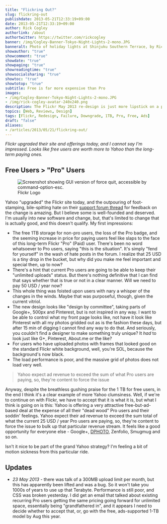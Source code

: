 ```yaml
---
title: "Flickring Out?"
slug: flickring-out
publishdate: 2013-05-21T12:33:19+09:00
date: 2013-05-21T12:33:19+09:00
author: Rick Cogley
authorlink: /about
authortwitter: https://twitter.com/rickcogley
banner: /img/Cogley-Banner-Tokyo-Night-Lights-2-mono.JPG
banneralt: Photo of holiday lights at Shinjuku Southern Terrace, by Rick Cogley.
showauthor: "true"
showcomment: "true"
showdate: "true"
showpaging: "true"
showreadingtime: "true"
showsocialsharing: "true"
showtoc: "true"
showtotop: "true"
subtitle: Free is far more expensive than Pro
images:
- /img/Cogley-Banner-Tokyo-Night-Lights-2-mono.JPG
- /img/rick-cogley-avatar-240x240.png
description: The Flickr May 2013 re-design is just more lipstick on a pig.
topics: [Web, Reviews, Design]
tags: [Flickr, Redesign, Failure, Downgrade, 1TB, Pro, Free, Ads]
draft: "false"
aliases:
- /articles/2013/05/21/flickring-out/
---
```


_Flickr upgraded their site and offerings today, and I cannot say I'm impressed. Looks like free users are worth more to Yahoo than the long-term paying ones._ 

<!--more--> 

## Free Users > "Pro" Users

<figure class="photo-inline-right">
<img class="photo200 pure-img" src="/img/flickr-logo.png" alt="Screenshot showing GUI version of force quit, accessible by command-option-esc.">
<figcaption>Flickr Logo</figcaption>
</figure>

Yahoo "upgraded" the Flickr site today, and the outpouring of foot-stamping, bile-spitting hate on their [support forum thread][1] for feedback on the change is amazing. But I believe some is well-founded and deserved. I'm usually into new software and change, but, that's limited to change that is actually good, and this doesn't qualify. My first impressions: 

* The free 1TB storage for non-pro users, the loss of the Pro badge, and the seeming increase in price for paying users feel like slaps to the face of this long-term Flickr "Pro" (Paid) user. There's been no word whatsoever to Pro users, saying "this is the situation". It's simply "fend for yourself" in the wash of hate posts in the forum. I realize that 25 USD is a tiny drop in the bucket, but why did you make me feel important and special then, up to now? 
* There's a hint that current Pro users are going to be able to keep their "unlimited uploads" status. But there's nothing definitive that I can find that says whether that is true or not in a clear manner. Will we need to pay 50 USD / year now? 
* This whole thing was foisted upon users with nary a whisper of the changes in the winds. Maybe that was purposeful, though, given the current vitriol.
* The new design looks like "design by committee", taking parts of Google+, 500px and Pinterest, but is not inspired in any way. I want to be able to control what my front page looks like, not have it look like Pinterest with all my photos gridded out as is the fashion these days, but after 15 min of digging I cannot find any way to do that. And seriously, you couldn't find a designer to make something truly unique? It _had_ to look just like G+, Pinterest, About.me or the like? 
* For users who have uploaded photos with frames that looked good on the standard Flickr white background, well, you're SOL, because the background's now black. 
* The load performance is poor, and the massive grid of photos does not load very well. 

<blockquote class="left">Yahoo expect ad revenue to exceed the sum of what Pro users are paying, so, they're content to force the issue</blockquote>

Anyway, despite the breathless gushing praise for the 1 TB for free users, in the end I think it's a clear example of more Yahoo clumsiness. Well, if we're to continue on with Flickr, we have to accept that it is what it is, but what I think is going on is this: Yahoo is offering a very attractive free-but-ad-based deal at the expense of all their "dead wood" Pro users and their soddin' feelings. Yahoo expect their ad revenue to exceed the sum total of what the current 25 USD / year Pro users are paying, so, they're content to force the issue to bulk up that particular revenue stream. It feels like a good opportunity for everyone else - Google+, [DPHOTO][2], Zenfolio, Smugmug and so on.

Isn't it nice to be part of the grand Yahoo strategy? I'm feeling a bit of motion sickness from this particular ride.

## Updates
  
* _23 May 2013_ - there was talk of a 300MB upload limit per month, but this has apparently been lifted and was a bug. So it won't take you 1000s of years to use up that Terabyte. Performance is still poor, and CSS was broken yesterday. I did get an email that talked about existing recurring Pro users getting the same pricing going forward for unlimited space, essentially being "grandfathered in", and it appears I need to decide whether to accept that, or, go with the free, ads-supported 1-TB model by Aug this year.

[1]:	http://www.flickr.com/help/forum/en-us/72157633547442506/ "Flickr Support Forum Thread"
[2]:	http://www.dphoto.com "DPHOTO"